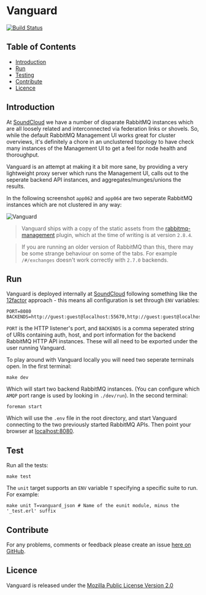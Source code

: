 Vanguard
========

[![Build Status](https://secure.travis-ci.org/brendanhay/vanguard.png)](http://travis-ci.org/brendanhay/vanguard)


Table of Contents
-----------------

* [Introduction](#introduction)
* [Run](#run)
* [Testing](#test)
* [Contribute](#contribute)
* [Licence](#licence)


<a name="introduction" />

Introduction
------------

At [SoundCloud](http://soundcloud.com) we have a number of disparate RabbitMQ instances which are all loosely related and interconnected via federation links or shovels. So, while the default RabbitMQ Management UI works great for cluster overviews, it's definitely a chore in an unclustered topology to have check many instances of the Management UI to get a feel for node health and thoroughput.

Vanguard is an attempt at making it a bit more sane, by providing a very lightweight proxy server which runs the Management UI, calls out to the seperate
backend API instances, and aggregates/munges/unions the results.

In the following screenshot `app062` and `app064` are two seperate RabbitMQ instances which are not clustered in any way:

![Vanguard](https://raw.github.com/brendanhay/vanguard/master/img/vanguard.png)

> Vanguard ships with a copy of the static assets from the [rabbitmq-management](https://github.com/rabbitmq/rabbitmq-management) plugin, which at the time of writing is at version `2.8.4`.

> If you are running an older version of RabbitMQ than this, there may be some strange behaviour on some of the tabs. For example `/#/exchanges` doesn't work correctly with `2.7.0` backends.


<a name="run" />

Run
---

Vanguard is deployed internally at [SoundCloud](http://soundcloud.com) following something like the [12factor](http://www.12factor.net/) approach - this means all configuration is set through `ENV` variables:

```shell
PORT=8080
BACKENDS=http://guest:guest@localhost:55670,http://guest:guest@localhost:55680
```

`PORT` is the HTTP listener's port, and `BACKENDS` is a comma seperated
string of URIs containing auth, host, and port information for the backend
RabbitMQ HTTP API instances. These will all need to be exported under the user running Vanguard.

To play around with Vanguard locally you will need two seperate terminals open. In the first terminal:

```shell
make dev
```

Which will start two backend RabbitMQ instances. (You can configure which `AMQP` port range is used by looking in `./dev/run`). In the second terminal:

```shell
foreman start
```

Which will use the `.env` file in the root directory, and start Vanguard connecting to the two previously started RabbitMQ APIs. Then point your browser at [localhost:8080](http://localhost:8080).


<a name="test" />

Test
----

Run all the tests:

```shell
make test
```

The `unit` target supports an `ENV` variable `T` specifying a specific suite to run. For example:

```shell
make unit T=vanguard_json # Name of the eunit module, minus the '_test.erl' suffix
```


<a name="contribute" />

Contribute
----------

For any problems, comments or feedback please create an issue [here on GitHub](github.com/brendanhay/vanguard/issues).


<a name="licence" />

Licence
-------

Vanguard is released under the [Mozilla Public License Version 2.0](http://www.mozilla.org/MPL/)
